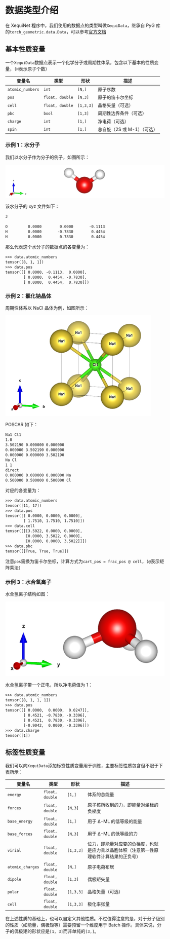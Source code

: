 # 数据类型介绍
在 XequiNet 程序中，我们使用的数据点的类型叫做`XequiData`，继承自 PyG 库的`torch_geometric.data.Data`，可以参考[官方文档](​https://pytorch-geometric.readthedocs.io/en/latest/generated/torch_geometric.data.Data.html#torch_geometric.data.Data)

## 基本性质变量
一个`XequiData`数据点表示一个化学分子或周期性体系，包含以下基本的性质变量，（`N`表示原子个数）

| 变量名 | 类型 | 形状 | 描述 |
| - | - | - | - |
| `atomic_numbers` | `int` | `[N,]` | 原子序数 |
| `pos` | `float, double` | `[N,3]` | 原子的笛卡尔坐标 |
| `cell` | `float, double` | `[1,3,3]` | 晶格矢量（可选） |
| `pbc` | `bool` | `[1,3]` | 周期性边界条件（可选） |
| `charge` | `int` | `[1,]` | 净电荷（可选） |
| `spin` | `int` | `[1,]` | 总自旋（2S 或 M-1）（可选） |

### 示例 1：水分子
我们以水分子作为分子的例子，如图所示：

![Water](../figures/Water.png)

该水分子的 xyz 文件如下：

```
3

O         0.0000        0.0000       -0.1113
H         0.0000       -0.7830        0.4454
H         0.0000        0.7830        0.4454
```

那么代表这个水分子的数据点的各变量为：

```shell
>>> data.atomic_numbers
tensor([8, 1, 1])
>>> data.pos
tensor([[ 0.0000, -0.1113,  0.0000],
        [ 0.0000,  0.4454, -0.7830],
        [ 0.0000,  0.4454,  0.7830]])
```

### 示例 2：氯化钠晶体
周期性体系以 NaCl 晶体为例，如图所示：

![NaCl](../figures/NaCl.png)

POSCAR 如下：

```
Na1 Cl1
1.0
3.502190 0.000000 0.000000
0.000000 3.502190 0.000000
0.000000 0.000000 3.502190
Na Cl
1 1
direct
0.000000 0.000000 0.000000 Na
0.500000 0.500000 0.500000 Cl
```

对应的各变量为：

```shell
>>> data.atomic_numbers
tensor([11, 17])
>>> data.pos
tensor([[ 0.0000, 0.0000, 0.0000],
        [ 1.7510, 1.7510, 1.7510]])
>>> data.cell
tensor([[[3.5022, 0.0000, 0.0000],
         [0.0000, 3.5022, 0.0000],
         [0.0000, 0.0000, 3.5022]]])
>>> data.pbc
tensor([[True, True, True]])
```

注意`pos`需换为笛卡尔坐标，计算方式为`cart_pos = frac_pos @ cell`，（`@`表示矩阵乘法）

### 示例 3：水合氢离子
水合氢离子结构如图：

![H3O+](../figures/H3O+.png)

水合氢离子带一个正电，所以净电荷值为 1：

```shell
>>> data.atomic_numbers
tensor([8, 1, 1, 1])
>>> data.pos
tensor([[ 0.0000,  0.0000,  0.0247]],
        [ 0.4521, -0.7830, -0.3396],
        [ 0.4521,  0.7830, -0.3396],
        [-0.9042,  0.0000, -0.3396]])
>>> data.charge
tensor([1])
```

## 标签性质变量
我们可以向`XequiData`添加标签性质变量用于训练，主要标签性质包含但不限于下表所示：

| 变量名 | 类型 | 形状 | 描述 |
| - | - | - | - |
| `energy` | `float, double` | `[1,]` | 体系的总能量 |
| `forces` | `float, double` | `[N,3]` | 原子核所收到的力，即能量对坐标的负梯度 |
| `base_energy` | `float, double` | `[1,]` | 用于 Δ-ML 的低等级的能量 |
| `base_forces` | `float, double` | `[N,3]` | 用于 Δ-ML 的低等级的力 |
| `virial` | `float, double` | `[1,3,3]` | 位力，即能量对应变的负梯度，也就是应力乘以晶胞体积（注意第一性原理软件计算结果的正负号） |
| `atomic_charges` | `float, double` | `[N,]` | 原子电荷布居 |
| `dipole` | `float, double` | `[1,3]` | 偶极矩矢量 |
| `polar` | `float, double` | `[1,3,3]` | 晶格矢量（可选） |
| `cell` | `float, double` | `[1,3,3]` | 极化率张量 |

在上述性质的基础上，也可以自定义其他性质。不过值得注意的是，对于分子级别的性质（如能量，偶极矩等）需要预留一个维度用于 Batch 操作。具体来说，分子的偶极矩的形状应是`[1, 3]`而非单纯的`[3,]`。
